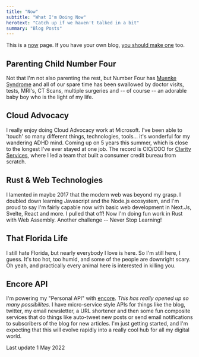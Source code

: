 ```yaml
---
title: "Now"
subtitle: "What I'm Doing Now"
herotext: "Catch up if we haven't talked in a bit"
summary: "Blog Posts"
---
```


This is a [now](https://nownownow.com/about) page. If you have your own blog, [you should make one](https://nownownow.com/about) too.

## Parenting Child Number Four

Not that I'm not also parenting the rest, but Number Four has [Muenke Syndrome](https://rarediseases.info.nih.gov/diseases/7097/muenke-syndrome) and all of our spare time has been swallowed by doctor visits, tests, MRI's, CT Scans, multiple surgeries and -- of course -- an adorable baby boy who is the light of my life.

## Cloud Advocacy

I really enjoy doing Cloud Advocacy work at Microsoft. I've been able to 'touch' so many different things, technologies, tools... it's wonderful for my wandering ADHD mind. Coming up on 5 years this summer, which is close to the longest I've ever stayed at one job. The record is CIO/COO for [Clarity Services](https://www.clarityservices.com/), where I led a team that built a consumer credit bureau from scratch.

## Rust & Web Technologies

I lamented in maybe 2017 that the modern web was beyond my grasp. I doubled down learning Javascript and the Node.js ecosystem, and I'm proud to say I'm fairly capable now with basic web development in Next.Js, Svelte, React and more. I pulled that off! Now I'm doing fun work in Rust with Web Assembly. Another challenge -- Never Stop Learning!

## That Florida Life

I still hate Florida, but nearly everybody I love is here. So I'm still here, I guess. It's too hot, too humid, and some of the people are downright scary. Oh yeah, and practically every animal here is interested in killing you.

## Encore API

I'm powering my "Personal API" with [encore](https://encore.dev). _This has really opened up so many possibilites_. I have micro-service style APIs for things like the blog, twitter, my email newsletter, a URL shortener and then some fun composite services that do things like auto-tweet new posts or send email notifications to subscribers of the blog for new articles. I'm just getting started, and I'm expecting that this will evolve rapidly into a really cool hub for all my digital world.

Last update 1 May 2022

